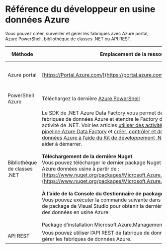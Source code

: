 <properties 
    pageTitle="Référence du développeur en usine données Azure" 
    description="En savoir plus sur les différentes façons de créer, de surveiller et de gérer des fabriques de données Azure"
    services="data-factory" 
    documentationCenter="" 
    authors="spelluru" 
    manager="jhubbard" 
    editor="monicar"/>

<tags 
    ms.service="data-factory" 
    ms.workload="data-services" 
    ms.tgt_pltfrm="na" 
    ms.devlang="na" 
    ms.topic="article" 
    ms.date="09/06/2016" 
    ms.author="spelluru"/>

# <a name="azure-data-factory-developer-reference"></a>Référence du développeur en usine données Azure

Vous pouvez créer, surveiller et gérer les fabriques avec Azure portal, Azure PowerShell, bibliothèque de classes .NET ou API REST.

Méthode | Emplacement de la ressource | Références du développeur
---------------------------------------------------- | ------------------------------ | -----------
Azure portal  | [https://Portal.Azure.com/](https://portal.azure.com) | [Mise en route avec Azure Data Factory (Azure portal)](data-factory-build-your-first-pipeline-using-editor.md)
PowerShell Azure | Téléchargez la dernière [Azure PowerShell](http://go.microsoft.com/?linkid=9811175&clcid=0x409) | [Référence de l’applet de commande](https://msdn.microsoft.com/library/dn820234.aspx) 
Bibliothèque de classes .NET | Le SDK de .NET Azure Data Factory vous permet de créer, analyser et gérer des fabriques de données Azure et étendre le Factory de données à l’aide d’une activité de .NET. Voir les articles [utiliser des activités personnalisées dans un pipeline Azure Data Factory](data-factory-use-custom-activities.md) et [créer, contrôler et de gérer des fabriques de données Azure à l’aide du Kit de développement .NET Data Factory](data-factory-create-data-factories-programmatically.md) pour vous aider à démarrer.<br/><br/><b>Téléchargement de la dernière Nuget</b><br/>Vous pouvez télécharger le dernier package Nuget de bibliothèque gestion Azure données usine à partir de : [https://www.nuget.org/packages/Microsoft.Azure.Management.DataFactories/](https://www.nuget.org/packages/Microsoft.Azure.Management.DataFactories/)<br/><br/>**À l’aide de la Console du Gestionnaire de package dans Visual Studio**<br/>Vous pouvez exécuter la commande suivante dans la Console du Gestionnaire de package de Visual Studio pour obtenir la dernière bibliothèque de gestion des données en usine Azure<br/><br/>Package d’installation Microsoft.Azure.Management.DataFactories | [Référence du Kit de développement .NET](https://msdn.microsoft.com/library/mt415893.aspx)
API REST | Vous pouvez utiliser l’API REST de fabrique de données à créer, surveiller et gérer les fabriques de données Azure. | [Référence de l’API reste](https://msdn.microsoft.com/library/dn906738.aspx)


 

